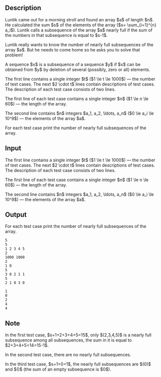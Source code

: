 ## Description

<div><p>Luntik came out for a morning stroll and found an array $a$ of length $n$. He calculated the sum $s$ of the elements of the array ($s= \sum_{i=1}^{n} a_i$). Luntik calls a subsequence of the array $a$ <span class="tex-font-style-it">nearly full</span> if the sum of the numbers in that subsequence is equal to $s-1$.</p><p>Luntik really wants to know the number of <span class="tex-font-style-it">nearly full</span> subsequences of the array $a$. But he needs to come home so he asks you to solve that problem!</p><p>A sequence $x$ is a subsequence of a sequence $y$ if $x$ can be obtained from $y$ by deletion of several (possibly, zero or all) elements.</p></div><div class="input-specification"><p>The first line contains a single integer $t$ ($1 \le t \le 1000$) — the number of test cases. The next $2 \cdot t$ lines contain descriptions of test cases. The description of each test case consists of two lines.</p><p>The first line of each test case contains a single integer $n$ ($1 \le n \le 60$) — the length of the array.</p><p>The second line contains $n$ integers $a_1, a_2, \ldots, a_n$ ($0 \le a_i \le 10^9$) — the elements of the array $a$.</p></div><div class="output-specification"><p>For each test case print the number of <span class="tex-font-style-it">nearly full</span> subsequences of the array.</p></div>

## Input

<p>The first line contains a single integer $t$ ($1 \le t \le 1000$) — the number of test cases. The next $2 \cdot t$ lines contain descriptions of test cases. The description of each test case consists of two lines.</p><p>The first line of each test case contains a single integer $n$ ($1 \le n \le 60$) — the length of the array.</p><p>The second line contains $n$ integers $a_1, a_2, \ldots, a_n$ ($0 \le a_i \le 10^9$) — the elements of the array $a$.</p>

## Output

<p>For each test case print the number of <span class="tex-font-style-it">nearly full</span> subsequences of the array.</p>





```input1
5
5
1 2 3 4 5
2
1000 1000
2
1 0
5
3 0 2 1 1
5
2 1 0 3 0
```




```output1
1
0
2
4
4
```



## Note

<p>In the first test case, $s=1+2+3+4+5=15$, only $(2,3,4,5)$ is a nearly full subsequence among all subsequences, the sum in it is equal to $2+3+4+5=14=15-1$.</p><p>In the second test case, there are no nearly full subsequences.</p><p>In the third test case, $s=1+0=1$, the nearly full subsequences are $(0)$ and $()$ (the sum of an empty subsequence is $0$).</p>
